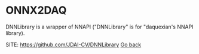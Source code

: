 # ONNX2DAQ

 DNNLibrary is a wrapper of NNAPI ("DNNLibrary"
 is for "daquexian's NNAPI library).

 SITE: https://github.com/JDAI-CV/DNNLibrary
 [Go back](https://portable-linux-apps.github.io/apps.html)
